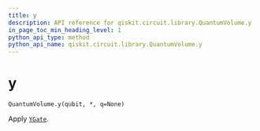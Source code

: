 ```yaml
---
title: y
description: API reference for qiskit.circuit.library.QuantumVolume.y
in_page_toc_min_heading_level: 1
python_api_type: method
python_api_name: qiskit.circuit.library.QuantumVolume.y
---
```


# y

<span id="qiskit.circuit.library.QuantumVolume.y" />

`QuantumVolume.y(qubit, *, q=None)`

Apply [`YGate`](qiskit.circuit.library.YGate "qiskit.circuit.library.YGate").

